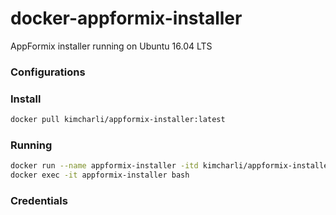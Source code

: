 # docker-appformix-installer

AppFormix installer running on Ubuntu 16.04 LTS

### Configurations


### Install

```sh
docker pull kimcharli/appformix-installer:latest
```


### Running
```sh
docker run --name appformix-installer -itd kimcharli/appformix-installer:latest
docker exec -it appformix-installer bash
```


### Credentials



